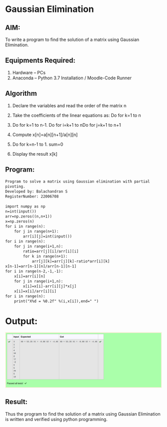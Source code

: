 # Gaussian Elimination

## AIM:
To write a program to find the solution of a matrix using Gaussian Elimination.

## Equipments Required:
1. Hardware – PCs
2. Anaconda – Python 3.7 Installation / Moodle-Code Runner

## Algorithm
1. Declare the variables and read the order of the matrix n

2. Take the coefficients of the linear equations as: Do for k=1 to n

3. Do for k=1 to n-1. Do for i=k+1 to nDo for j=k+1 to n+1

4. Compute x[n]=a[n][n+1]/a[n][n]

5. Do for k=n-1 to 1. sum=0

6. Display the result x[k]

## Program:
```
Program to solve a matrix using Gaussian elimination with partial pivoting.
Developed by: Balachandran S
RegisterNumber: 22006708

import numpy as np
n=int(input())
arr=np.zeros((n,n+1))
x=np.zeros(n)
for i in range(n):
    for j in range(n+1):
        arr[i][j]=int(input())
for i in range(n):
    for j in range(i+1,n):
        ratio=arr[j][i]/arr[i][i]
        for k in range(n+1):
            arr[j][k]=arr[j][k]-ratio*arr[i][k]
x[n-1]=arr[n-1][n]/arr[n-1][n-1]
for i in range(n-2,-1,-1):
    x[i]=arr[i][n]
    for j in range(i+1,n):
        x[i]=x[i]-arr[i][j]*x[j]
    x[i]=x[i]/arr[i][i]
for i in range(n):
    print("X%d = %0.2f" %(i,x[i]),end=" ")
```

# Output:

!['output'](/Screenshot%20from%202023-01-25%2023-59-26.png)


## Result:
Thus the program to find the solution of a matrix using Gaussian Elimination is written and verified using python programming.

